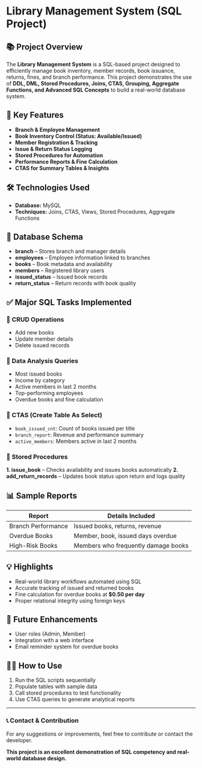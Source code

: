 # Library Management System (SQL Project)

## 📚 Project Overview

The **Library Management System** is a SQL-based project designed to efficiently manage book inventory, member records, book issuance, returns, fines, and branch performance. This project demonstrates the use of **DDL, DML, Stored Procedures, Joins, CTAS, Grouping, Aggregate Functions, and Advanced SQL Concepts** to build a real-world database system.

## 🚀 Key Features

* **Branch & Employee Management**
* **Book Inventory Control (Status: Available/Issued)**
* **Member Registration & Tracking**
* **Issue & Return Status Logging**
* **Stored Procedures for Automation**
* **Performance Reports & Fine Calculation**
* **CTAS for Summary Tables & Insights**

## 🛠️ Technologies Used

* **Database:** MySQL
* **Techniques:** Joins, CTAS, Views, Stored Procedures, Aggregate Functions

## 📂 Database Schema

* **branch** – Stores branch and manager details
* **employees** – Employee information linked to branches
* **books** – Book metadata and availability
* **members** – Registered library users
* **issued_status** – Issued book records
* **return_status** – Return records with book quality

## ✅ Major SQL Tasks Implemented

### 🔹 CRUD Operations

* Add new books
* Update member details
* Delete issued records

### 🔹 Data Analysis Queries

* Most issued books
* Income by category
* Active members in last 2 months
* Top-performing employees
* Overdue books and fine calculation

### 🔹 CTAS (Create Table As Select)

* `book_issued_cnt`: Count of books issued per title
* `branch_report`: Revenue and performance summary
* `active_members`: Members active in last 2 months

### 🔹 Stored Procedures

**1. issue_book** – Checks availability and issues books automatically
**2. add_return_records** – Updates book status upon return and logs quality

## 📊 Sample Reports

| Report             | Details Included                    |
| ------------------ | ----------------------------------- |
| Branch Performance | Issued books, returns, revenue      |
| Overdue Books      | Member, book, issued days overdue   |
| High-Risk Books    | Members who frequently damage books |

## 💡 Highlights

* Real-world library workflows automated using SQL
* Accurate tracking of issued and returned books
* Fine calculation for overdue books at **$0.50 per day**
* Proper relational integrity using foreign keys

## 📌 Future Enhancements

* User roles (Admin, Member)
* Integration with a web interface
* Email reminder system for overdue books

## 🧑‍💻 How to Use

1. Run the SQL scripts sequentially
2. Populate tables with sample data
3. Call stored procedures to test functionality
4. Use CTAS queries to generate analytical reports

---

### 📞 Contact & Contribution

For any suggestions or improvements, feel free to contribute or contact the developer.

**This project is an excellent demonstration of SQL competency and real-world database design.**

